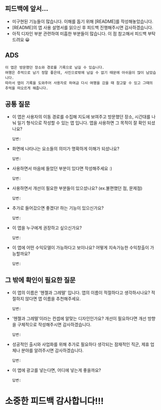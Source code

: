 ## 피드백에 앞서...
- 미구현된 기능들이 많습니다. 이해를 돕기 위해 [README]를 작성해놓았습니다. 
- [README]의 앱 사용 설명서를 읽으신 후 피드백 진행해주시면 감사하겠습니다.
- 아직 디자인 부분 관련하여 미흡한 부분들이 많습니다. 이 점 참고해서 피드백 부탁드려요 😀

## ADS
```
이 앱은 방문했던 장소와 경로를 기록으로 남길 수 있습니다.
여행은 추억으로 남기 정말 좋은데, 사진으로밖에 남길 수 없기 때문에 아쉬움이 많이 남았습니다.
따라서 앱이 기록을 도와주어 사용자로 하여금 다시 여행을 갔을 때 참고할 수 있고 그때의 추억을 떠오르게 해줍니다. 
```

## 공통 질문
- 이 앱은 사용자의 이동 경로를 수집해 지도에 보여주고 방문했던 장소, 시간대를 나눠 일기 형식으로 작성할 수 있는 앱 입니다.
  앱을 사용하면 그 목적이 잘 확인 되셨나요?
  ```
  답변: 
  ```
- 화면에 나타나는 요소들의 의미가 명확하게 이해가 되셨나요?
  ```
  답변: 
  ```
- 사용하면서 마음에 들었던 부분이 있다면 작성해주세요 :)
  ```
  답변: 
  ```
- 사용하면서 개선이 필요한 부분들이 있으셨나요? (ex.불편했던 점, 문제점)
  ```
  답변: 
  ```
- 추가로 들어갔으면 좋겠다! 하는 기능이 있으신가요?
  ```
  답변: 
  ```
- 이 앱을 누구에게 권장하고 싶으신가요?
  ```
  답변: 
  ```
- 이 앱에 어떤 수익모델이 가능하다고 보이나요? 어떻게 지속가능한 수익창출이 가능할까요?
  ```
  답변: 
  ```

## 그 밖에 확인이 필요한 질문
- 이 앱의 이름은 '헨젤과 그레텔' 입니다. 앱의 이름이 적절하다고 생각하시나요? 적절하지 않다면 앱 이름을 추천해주세요.
  ```
  답변: 
  ```
- '헨젤과 그레텔'이라는 컨셉에 알맞는 디자인인가요? 개선이 필요하다면 개선 방향을 구체적으로 작성해주시면 감사하겠습니다.
  ```
  답변: 
  ```
- 성공적인 출시와 사업화를 위해 추가로 필요하다 생각되는 잠재적인 직군, 제휴 업체나 분야를 알려주시면 감사하겠습니다.
  ```
  답변: 
  ```
- 이 앱에 광고를 넣는다면, 어디에 넣는게 좋을까요?
  ```
  답변: 
  ```

# 소중한 피드백 감사합니다!!!